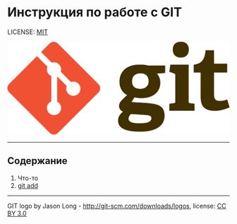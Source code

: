 # Инструкция по работе с GIT

LICENSE: [MIT](./license.md)

![git-logo](./assets/git-logo.png)

---

## Содержание
1. Что-то
2. [git add](add.md)


---

GIT logo by Jason Long - http://git-scm.com/downloads/logos, license: [CC BY 3.0](https://creativecommons.org/licenses/by/3.0/)